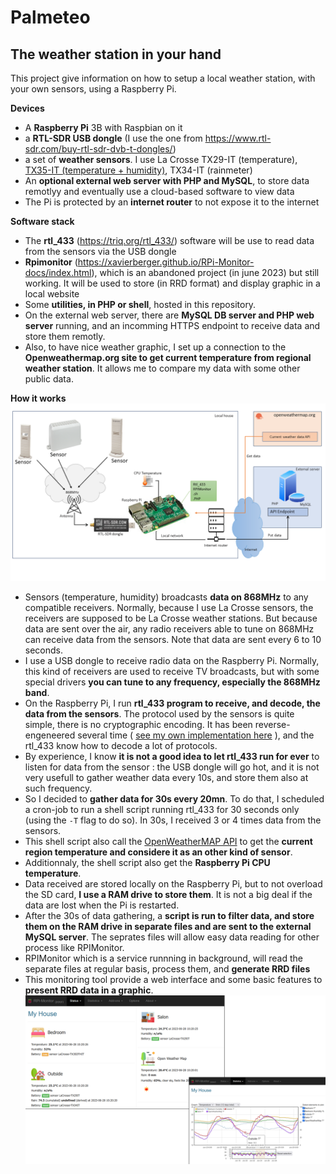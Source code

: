 # Palmeteo

## The weather station in your hand

This project give information on how to setup a local weather station, with your own sensors, using a Raspberry Pi.

**Devices**

- A **Raspberry Pi** 3B with Raspbian on it
- a **RTL-SDR USB dongle** (I use the one from https://www.rtl-sdr.com/buy-rtl-sdr-dvb-t-dongles/)
- a set of **weather sensors**. I use La Crosse TX29-IT (temperature), [TX35-IT (temperature + humidity)](SENSOR_Lacrosse_TX35.md), TX34-IT (rainmeter)
- An **optional external web server with PHP and MySQL**, to store data remotlyy and eventually use a cloud-based software to view data
- The Pi is protected by an **internet router** to not expose it to the internet

**Software stack**

- The **rtl_433** (https://triq.org/rtl_433/) software will be use to read data from the sensors via the USB dongle
- **Rpimonitor** (https://xavierberger.github.io/RPi-Monitor-docs/index.html), which is an abandoned project (in june 2023) but still working. It will be used to store (in RRD format) and display graphic in a local website
- Some **utilities, in PHP or shell**, hosted in this repository.
- On the external web server, there are **MySQL DB server and PHP web server** running, and an incomming HTTPS endpoint to receive data and store them remotly.
- Also, to have nice weather graphic, I set up a connection to the **Openweathermap.org site to get current temperature from regional weather station**. It allows me to compare my data with some other public data.

**How it works**
![Diagram](diag.png)
- Sensors (temperature, humidity) broadcasts **data on 868MHz** to any compatible receivers. Normally, because I use La Crosse sensors, the receivers are supposed to be La Crosse weather stations. But because data are sent over the air, any radio receivers able to tune on 868MHz can receive data from the sensors. Note that data are sent every 6 to 10 seconds.
- I use a USB dongle to receive radio data on the Raspberry Pi. Normally, this kind of receivers are used to receive TV broadcasts, but with some special drivers **you can tune to any frequency, especially the 868MHz band**.
- On the Raspberry Pi, I run **rtl_433 program to receive, and decode, the data from the sensors**. The protocol used by the sensors is quite simple, there is no cryptographic encoding. It has been reverse-engeneered several time ( [see my own implementation here](https://github.com/merbanan/rtl_433/commit/a9a574fe4f93b63caef52d0fcecb23afa0a01fc2) ), and the rtl_433 know how to decode a lot of protocols.
- By experience, I know **it is not a good idea to let rtl_433 run for ever** to listen for data from the sensor : the USB dongle will go hot, and it is not very usefull to gather weather data every 10s, and store them also at such frequency.
- So I decided to **gather data for 30s every 20mn**. To do that, I scheduled a cron-job to run a shell script running rtl_433 for 30 seconds only (using the `-T` flag to do so). In 30s, I received 3 or 4 times data from the sensors.
- This shell script also call the [OpenWeatherMAP API](https://openweathermap.org/current) to get the **current region temperature and considere it as an other kind of sensor**.
- Additionnaly, the shell script also get the **Raspberry Pi CPU temperature**.
- Data received are stored locally on the Raspberry Pi, but to not overload the SD card, **I use a RAM drive to store them**. It is not a big deal if the data are lost when the Pi is restarted.
- After the 30s of data gathering, a **script is run to filter data, and store them on the RAM drive in separate files and are sent to the external MySQL server**. The seprates files will allow easy data reading for other process like RPIMonitor.
- RPIMonitor which is a service runnning in background, will read the separate files at regular basis, process them, and **generate RRD files**
- This monitoring tool provide a web interface and some basic features to **present RRD data in a graphic**.
![Screenshots](screenshot.png)



